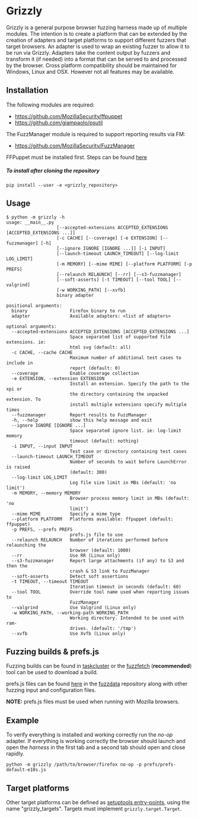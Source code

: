 Grizzly
=======

Grizzly is a general purpose browser fuzzing harness made up of multiple modules.
The intention is to create a platform that can be extended by the creation of adapters
and target platforms to support different fuzzers that target browsers.
An adapter is used to wrap an existing fuzzer to allow it to be run via Grizzly.
Adapters take the content output by fuzzers and transform it (if needed) into a format that can
be served to and processed by the browser.
Cross platform compatibility should be maintained for Windows, Linux and OSX.
However not all features may be available.

Installation
------------
The following modules are required:
* https://github.com/MozillaSecurity/ffpuppet
* https://github.com/giampaolo/psutil

The FuzzManager module is required to support reporting results via FM:
 * https://github.com/MozillaSecurity/FuzzManager

FFPuppet must be installed first. Steps can be found [here](https://github.com/MozillaSecurity/ffpuppet#installation)

##### To install after cloning the repository
    pip install --user -e <grizzly_repository>

Usage
-----
```
$ python -m grizzly -h
usage: __main__.py
                   [--accepted-extensions ACCEPTED_EXTENSIONS [ACCEPTED_EXTENSIONS ...]]
                   [-c CACHE] [--coverage] [-e EXTENSION] [--fuzzmanager] [-h]
                   [--ignore IGNORE [IGNORE ...]] [-i INPUT]
                   [--launch-timeout LAUNCH_TIMEOUT] [--log-limit LOG_LIMIT]
                   [-m MEMORY] [--mime MIME] [--platform PLATFORM] [-p PREFS]
                   [--relaunch RELAUNCH] [--rr] [--s3-fuzzmanager]
                   [--soft-asserts] [-t TIMEOUT] [--tool TOOL] [--valgrind]
                   [-w WORKING_PATH] [--xvfb]
                   binary adapter

positional arguments:
  binary                Firefox binary to run
  adapter               Available adapters: <list of adapters>

optional arguments:
  --accepted-extensions ACCEPTED_EXTENSIONS [ACCEPTED_EXTENSIONS ...]
                        Space separated list of supported file extensions. ie:
                        html svg (default: all)
  -c CACHE, --cache CACHE
                        Maximum number of additional test cases to include in
                        report (default: 0)
  --coverage            Enable coverage collection
  -e EXTENSION, --extension EXTENSION
                        Install an extension. Specify the path to the xpi or
                        the directory containing the unpacked extension. To
                        install multiple extensions specify multiple times
  --fuzzmanager         Report results to FuzzManager
  -h, --help            show this help message and exit
  --ignore IGNORE [IGNORE ...]
                        Space separated ignore list. ie: log-limit memory
                        timeout (default: nothing)
  -i INPUT, --input INPUT
                        Test case or directory containing test cases
  --launch-timeout LAUNCH_TIMEOUT
                        Number of seconds to wait before LaunchError is raised
                        (default: 300)
  --log-limit LOG_LIMIT
                        Log file size limit in MBs (default: 'no limit')
  -m MEMORY, --memory MEMORY
                        Browser process memory limit in MBs (default: 'no
                        limit')
  --mime MIME           Specify a mime type
  --platform PLATFORM   Platforms available: ffpuppet (default: ffpuppet)
  -p PREFS, --prefs PREFS
                        prefs.js file to use
  --relaunch RELAUNCH   Number of iterations performed before relaunching the
                        browser (default: 1000)
  --rr                  Use RR (Linux only)
  --s3-fuzzmanager      Report large attachments (if any) to S3 and then the
                        crash & S3 link to FuzzManager
  --soft-asserts        Detect soft assertions
  -t TIMEOUT, --timeout TIMEOUT
                        Iteration timeout in seconds (default: 60)
  --tool TOOL           Override tool name used when reporting issues to
                        FuzzManager
  --valgrind            Use Valgrind (Linux only)
  -w WORKING_PATH, --working-path WORKING_PATH
                        Working directory. Intended to be used with ram-
                        drives. (default: '/tmp')
  --xvfb                Use Xvfb (Linux only)
```

Fuzzing builds & prefs.js
-------------------------
Fuzzing builds can be found in [taskcluster](https://tools.taskcluster.net/index/gecko.v2.mozilla-central.latest.firefox) or the [fuzzfetch](https://github.com/MozillaSecurity/fuzzfetch) (**recommended**) tool can be used to download a build.

prefs.js files can be found [here](https://github.com/MozillaSecurity/fuzzdata/tree/master/settings/firefox) in the [fuzzdata](https://github.com/MozillaSecurity/fuzzdata) repository along with other fuzzing input and configuration files.

**NOTE:** prefs.js files must be used when running with Mozilla browsers.

Example
-------
To verify everything is installed and working correctly run the *no-op* adapter. If everything is working correctly the browser should launch and open the *harness* in the first tab and a second tab should open and close rapidly.

`python -m grizzly /path/to/browser/firefox no-op -p prefs/prefs-default-e10s.js`

Target platforms
-------
Other target platforms can be defined as [setuptools entry-points](https://setuptools.readthedocs.io/en/latest/setuptools.html#dynamic-discovery-of-services-and-plugins),
using the name "grizzly_targets".  Targets must implement `grizzly.target.Target`.
